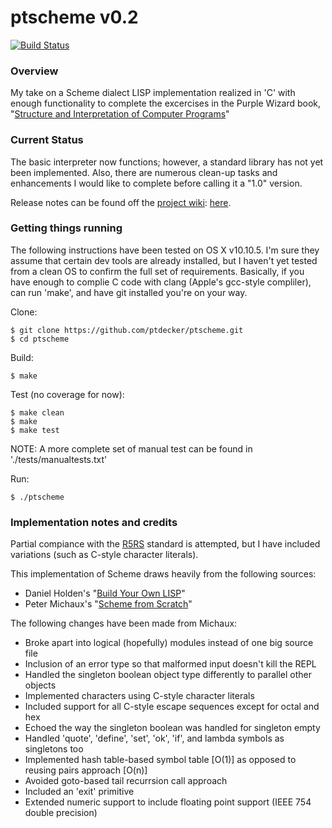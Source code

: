 ptscheme v0.2
=============

[![Build Status](https://travis-ci.org/ptdecker/ptscheme.svg?branch=master)](https://travis-ci.org/ptdecker/ptscheme)

### Overview

My take on a Scheme dialect LISP implementation realized in 'C' with enough functionality to
complete the excercises in the Purple Wizard book, "[Structure and Interpretation
of Computer Programs](https://mitpress.mit.edu/sicp/)"

### Current Status

The basic interpreter now functions; however, a standard library has not yet been implemented.
Also, there are numerous clean-up tasks and enhancements I would like to complete before calling
it a "1.0" version.

Release notes can be found off the [project wiki](https://github.com/ptdecker/ptscheme/wiki): [here](https://github.com/ptdecker/ptscheme/wiki/Release-Notes).

### Getting things running

The following instructions have been tested on OS X v10.10.5.  I'm sure they assume that certain
dev tools are already installed, but I haven't yet tested from a clean OS to confirm the full
set of requirements.  Basically, if you have enough to complie C code with clang (Apple's gcc-style
compliler), can run 'make', and have git installed you're on your way.

Clone:

    $ git clone https://github.com/ptdecker/ptscheme.git
    $ cd ptscheme

Build:

    $ make

Test (no coverage for now):

    $ make clean
    $ make
    $ make test

NOTE: A more complete set of manual test can be found in './tests/manualtests.txt'

Run:

    $ ./ptscheme

### Implementation notes and credits

Partial compiance with the [R5RS](http://www.schemers.org/Documents/Standards/R5RS/r5rs.pdf) standard is attempted, but I have included variations (such as C-style character literals).

This implementation of Scheme draws heavily from the following sources:

* Daniel Holden's "[Build Your Own LISP](http://buildyourownlisp.com/)"
* Peter Michaux's "[Scheme from Scratch](http://peter.michaux.ca/articles/scheme-from-scratch-introduction)"

The following changes have been made from Michaux:

* Broke apart into logical (hopefully) modules instead of one big source file
* Inclusion of an error type so that malformed input doesn't kill the REPL
* Handled the singleton boolean object type differently to parallel other objects
* Implemented characters using C-style character literals
* Included support for all C-style escape sequences except for octal and hex
* Echoed the way the singleton boolean was handled for singleton empty
* Handled 'quote', 'define', 'set', 'ok', 'if', and lambda symbols as singletons too
* Implemented hash table-based symbol table [O(1)] as opposed to reusing pairs approach [O(n)]
* Avoided goto-based tail recurrsion call approach
* Included an 'exit' primitive
* Extended numeric support to include floating point support (IEEE 754 double precision)
